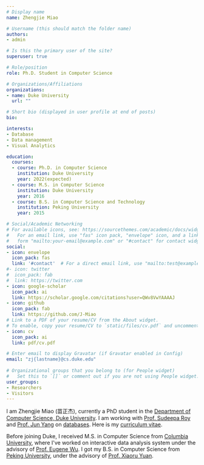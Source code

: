 ```yaml
---
# Display name
name: Zhengjie Miao

# Username (this should match the folder name)
authors:
- admin

# Is this the primary user of the site?
superuser: true

# Role/position
role: Ph.D. Student in Computer Science

# Organizations/Affiliations
organizations:
- name: Duke University
  url: ""

# Short bio (displayed in user profile at end of posts)
bio: 

interests:
- Database
- Data management
- Visual Analytics

education:
  courses:
  - course: Ph.D. in Computer Science
    institution: Duke University
    year: 2022(expected)
  - course: M.S. in Computer Science
    institution: Duke University
    year: 2016
  - course: B.S. in Computer Science and Technology
    institution: Peking University
    year: 2015

# Social/Academic Networking
# For available icons, see: https://sourcethemes.com/academic/docs/widgets/#icons
#   For an email link, use "fas" icon pack, "envelope" icon, and a link in the
#   form "mailto:your-email@example.com" or "#contact" for contact widget.
social:
- icon: envelope
  icon_pack: fas
  link: '#contact'  # For a direct email link, use "mailto:test@example.org".
#- icon: twitter
#  icon_pack: fab
#  link: https://twitter.com
- icon: google-scholar
  icon_pack: ai
  link: https://scholar.google.com/citations?user=QWv8VwYAAAAJ
- icon: github
  icon_pack: fab
  link: https://github.com/J-Miao
# Link to a PDF of your resume/CV from the About widget.
# To enable, copy your resume/CV to `static/files/cv.pdf` and uncomment the lines below.  
- icon: cv
  icon_pack: ai
  link: pdf/cv.pdf

# Enter email to display Gravatar (if Gravatar enabled in Config)
email: "zj{lastname}@cs.duke.edu"
  
# Organizational groups that you belong to (for People widget)
#   Set this to `[]` or comment out if you are not using People widget.  
user_groups:
- Researchers
- Visitors
---
```


I am Zhengjie Miao (苗正杰), currently a PhD student in the [Department of Computer Science, Duke University](http://www.cs.duke.edu/). I am working with [Prof. Sudeepa Roy](https://users.cs.duke.edu/~sudeepa/) and [Prof. Jun Yang](https://users.cs.duke.edu/~junyang/) on [databases](https://sites.duke.edu/duke_dbgroup/). Here is my [curriculum vitae](./pdf/cv.pdf).

Before joining Duke, I received M.S. in Computer Science from [Columbia University](http://www.cs.columbia.edu/), where I've worked on interactive data analysis system under the advisory of [Prof. Eugene Wu](http://www.cs.columbia.edu/~ewu). I got my B.S. in Computer Science from [Peking University](http://eecs.pku.edu.cn/), under the advisory of [Prof. Xiaoru Yuan](http://vis.pku.edu.cn/yuanxiaoru/).